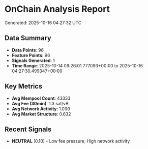 # OnChain Analysis Report
Generated: 2025-10-16 04:27:32 UTC

## Data Summary
- **Data Points**: 96
- **Feature Points**: 96
- **Signals Generated**: 1
- **Time Range**: 2025-10-14 09:26:01.777093+00:00 to 2025-10-16 04:27:30.499347+00:00

## Key Metrics
- **Avg Mempool Count**: 43333
- **Avg Fee (30min)**: 1.3 sat/vB
- **Avg Network Activity**: 1.000
- **Avg Market Structure**: 0.632

## Recent Signals
- **NEUTRAL** (0.10) - Low fee pressure; High network activity
